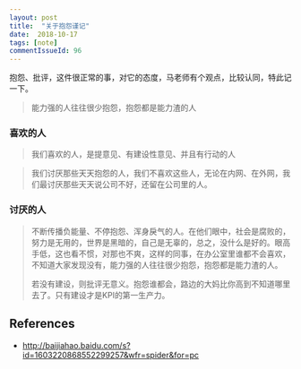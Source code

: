 ```yaml
---
layout: post
title:  "关于抱怨谨记"
date:  2018-10-17
tags: [note]
commentIssueId: 96
---
```




抱怨、批评，这件很正常的事，对它的态度，马老师有个观点，比较认同，特此记一下。
> 能力强的人往往很少抱怨，抱怨都是能力渣的人



### 喜欢的人

> 我们喜欢的人，是提意见、有建设性意见、并且有行动的人
> 



> 我们讨厌那些天天抱怨的人，我们不喜欢这些人，无论在内网、在外网，我们最讨厌那些天天说公司不好，还留在公司里的人。





### 讨厌的人

> 不断传播负能量、不停抱怨、浑身戾气的人。在他们眼中，社会是腐败的，努力是无用的，世界是黑暗的，自己是无辜的，总之，没什么是好的。眼高手低，这也看不惯，对那也不爽，这样的同事，在办公室里谁都不会喜欢，不知道大家发现没有，能力强的人往往很少抱怨，抱怨都是能力渣的人。
>
> 若没有建设，则批评无意义。抱怨谁都会，路边的大妈比你高到不知道哪里去了。只有建设才是KPI的第一生产力。



## References

* http://baijiahao.baidu.com/s?id=1603220868552299257&wfr=spider&for=pc